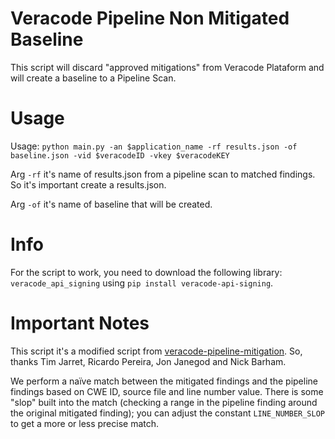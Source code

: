 # Veracode Pipeline Non Mitigated Baseline
This script will discard "approved mitigations" from Veracode Plataform and will create a baseline to a Pipeline Scan.

# Usage
Usage: `python main.py -an $application_name -rf results.json -of baseline.json -vid $veracodeID -vkey $veracodeKEY`

Arg `-rf` it's name of results.json from a pipeline scan to matched findings. So it's important create a results.json.

Arg `-of` it's name of baseline that will be created.

# Info
For the script to work, you need to download the following library: `veracode_api_signing` using `pip install veracode-api-signing`.

# Important Notes
This script it's a modified script from [veracode-pipeline-mitigation](https://github.com/tjarrettveracode/veracode-pipeline-mitigation). So, thanks Tim Jarret, Ricardo Pereira, Jon Janegod and Nick Barham.

We perform a naïve match between the mitigated findings and the pipeline findings based on CWE ID, source file and line number value. There is some "slop" built into the match (checking a range in the pipeline finding around the original mitigated finding); you can adjust the constant `LINE_NUMBER_SLOP` to get a more or less precise match.
